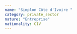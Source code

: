 ```yaml
---
name: "Simplon Côte d'Ivoire "
category: private_sector
nature: "Entreprise"
nationality: CIV
---
```

    
